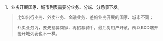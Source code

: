 
1、业务开展国家、城市列表需要分业务、分端、分场景下发。
> 比如出行业务、外卖业务、金融业务、差旅业务开展的国家、城市不同；
>
> 外卖业务内，要先招募商家、再招募骑手，最后对用户开放，所以BCD端开国开城列表也不一样。